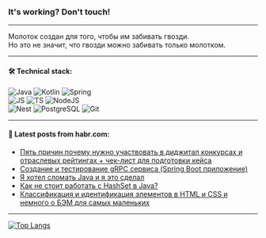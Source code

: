 ### It's working? Don't touch!

---
Молоток создан для того, чтобы им забивать гвозди. <br>
Но это не значит, что гвозди можно забивать только молотком.

---

#### 🛠️ Technical stack:

![Java](https://img.shields.io/badge/Java-informational?logo=Oracle&style=flat&logoColor=white&color=FF4500)
![Kotlin](https://img.shields.io/badge/Kotlin-informational?logo=Kotlin&style=flat&logoColor=white&color=774D97)
![Spring](https://img.shields.io/badge/SpringBoot-informational?logo=SpringBoot&style=flat&logoColor=white&color=6DB33F) <br>
![JS](https://img.shields.io/badge/JS-informational?logo=javaScript&style=flat&logoColor=black&color=F7Df1E)
![TS](https://img.shields.io/badge/TypeScript-informational?logo=typeScript&style=flat&logoColor=black&color=0667A8)
![NodeJS](https://img.shields.io/badge/NodeJS-informational?logo=node.js&style=flat&logoColor=white&color=70A760) <br>
![Nest](https://img.shields.io/badge/NestJS-informational?logo=NestJS&style=flat&logoColor=white&color=E0234E)
![PostgreSQL](https://img.shields.io/badge/PostgreSQL-informational?logo=PostgreSQL&style=flat&logoColor=white&color=DAA520)
![Git](https://img.shields.io/badge/Git-informational?logo=git&style=flat&logoColor=white&color=778899)

___

#### 💬 Latest posts from habr.com:

<!-- BLOG-POST-LIST:START -->
- [Пять причин почему нужно участвовать в диджитал конкурсах и отраслевых рейтингах + чек-лист для подготовки кейса](https://habr.com/ru/articles/767158/?utm_source=habrahabr&utm_medium=rss&utm_campaign=767158)
- [Создание и тестирование gRPC сервиса &lpar;Spring Boot приложение&rpar;](https://habr.com/ru/articles/767130/?utm_source=habrahabr&utm_medium=rss&utm_campaign=767130)
- [Я хотел сломать Java и я это сделал](https://habr.com/ru/articles/767114/?utm_source=habrahabr&utm_medium=rss&utm_campaign=767114)
- [Как не стоит работать с HashSet в Java?](https://habr.com/ru/articles/767088/?utm_source=habrahabr&utm_medium=rss&utm_campaign=767088)
- [Классификация и идентификация элементов в HTML и CSS и немного о БЭМ для самых маленьких](https://habr.com/ru/articles/767086/?utm_source=habrahabr&utm_medium=rss&utm_campaign=767086)
<!-- BLOG-POST-LIST:END -->

---
[![Top Langs](https://github-readme-stats-git-master-advtsetting-gmailcom.vercel.app/api/top-langs/?username=zloylis&langs_count=10&hide_title=false&title_color=e6edf3&size_weight=0.5&count_weight=0.5&layout=compact&hide_border=true&theme=dracula)](https://github.com/zloylis)

<!-- ![GitHub stats](https://github-readme-stats-git-master-advtsetting-gmailcom.vercel.app/api?username=zloylis&show_icons=true&hide_border=true&theme=dracula&hide_title=true&include_all_commits=true&count_private=true&hide=contribs&hide_rank=true) -->

